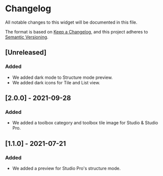 # Changelog
All notable changes to this widget will be documented in this file.

The format is based on [Keep a Changelog](https://keepachangelog.com/en/1.0.0/), and this project adheres to [Semantic Versioning](https://semver.org/spec/v2.0.0.html).

## [Unreleased]

### Added
- We added dark mode to Structure mode preview.
- We added dark icons for Tile and List view.

## [2.0.0] - 2021-09-28

### Added
- We added a toolbox category and toolbox tile image for Studio & Studio Pro.

## [1.1.0] - 2021-07-21

### Added
- We added a preview for Studio Pro's structure mode.
